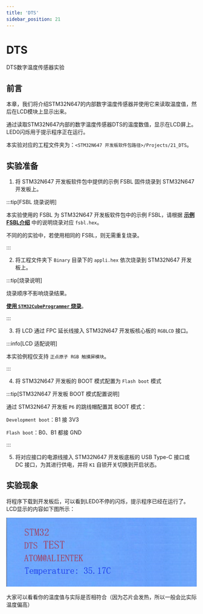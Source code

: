 ```yaml
---
title: 'DTS'
sidebar_position: 21
---
```


# DTS

DTS数字温度传感器实验

## 前言

本章，我们将介绍STM32N647的内部数字温度传感器并使用它来读取温度值，然后在LCD模块上显示出来。

通过读取STM32N647内部的数字温度传感器DTS的温度数值，显示在LCD屏上。LED0闪烁用于提示程序正在运行。

本实验对应的工程文件夹为：`<STM32N647 开发板软件包路径>/Projects/21_DTS`。

## 实验准备

1. 将 STM32N647 开发板软件包中提供的示例 FSBL 固件烧录到 STM32N647 开发板上。

:::tip[FSBL 烧录说明]

本实验使用的 FSBL 为 STM32N647 开发板软件包中的示例 FSBL，请根据 [**示例 FSBL介绍**](../start-guide/software-package/software-package.md#fsbl) 中的说明烧录对应 `fsbl.hex`。

不同的的实验中，若使用相同的 FSBL，则无需重复烧录。

:::

2. 将工程文件夹下 `Binary` 目录下的 `appli.hex` 依次烧录到 STM32N647 开发板上。

:::tip[烧录说明]

烧录顺序不影响烧录结果。

[**使用 `STM32CubeProgrammer` 烧录**](../start-guide/start-development/step-by-step.md#step-3-使用-stm32cubeprogrammer-烧录)。

:::

3. 将 LCD 通过 FPC 延长线接入 STM32N647 开发板核心板的 `RGBLCD` 接口。

:::info[LCD 适配说明]

本实验例程仅支持 `正点原子 RGB 触摸屏模块`。

:::

4. 将 STM32N647 开发板的 BOOT 模式配置为 `Flash boot` 模式

:::tip[STM32N647 开发板 BOOT 模式配置说明]

通过 STM32N647 开发板 `P6` 的跳线帽配置其 BOOT 模式：

`Development boot`：B1 接 3V3

`Flash boot`：B0、B1 都接 GND

:::

5. 将对应接口的电源线接入 STM32N647 开发板底板的 USB Type-C 接口或 DC 接口，为其进行供电，并将 `K1` 自锁开关切换到开启状态。

## 实验现象

将程序下载到开发板后，可以看到LED0不停的闪烁，提示程序已经在运行了。LCD显示的内容如下图所示：

![01](./img/20.png)

大家可以看看你的温度值与实际是否相符合（因为芯片会发热，所以一般会比实际温度偏高）

